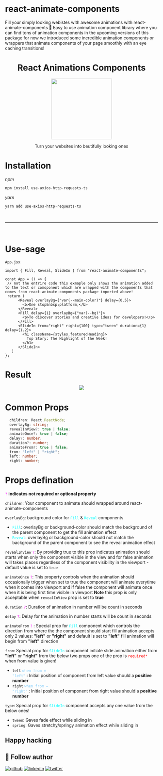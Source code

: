 # react-animate-components

Fill your simply looking webistes with awesome animations with react-animate-components 🚀
Easy to use animation component library where you can find tons of animation components in the upcoming versions of this package for now we introduced some incredible animation components or wrappers that animate components of your page smoothly with an eye caching transitions!

<div align="center">
 <h1> React Animations Components</h1>
</div>

<div align="center">
   <a href="https://axios-http.com"><img width=200 src="https://miro.medium.com/v2/resize:fit:971/1*iI2L2ZNAL51tBpM-gzzGRw.png" /></a><br>
</div>
<p align="center">Turn your websites into beutifully looking ones</p>

<h1>Installation</h1>

_npm_

```js
npm install use-axios-http-requests-ts
```

_yarn_

```js
yarn add use-axios-http-requests-ts
```

<br>

<hr/>
<br>

<h1>Use-sage</h1>

`App.jsx`

```tsx
import { Fill, Reveal, SlideIn } from "react-animate-components";

const App = () => {
 // not the entrire code this exmaple only shows the animation added to the text or comoponent which are wrapped with the components that comes from react-animate-components package imported above!
 return (
      <Reveal overlayBg={"var(--main-color)"} delay={0.5}>
        <b>One stop&nbsp;platform,</b>
      </Reveal>
      <Fill delay={1} overlayBg={"var(--bg)"}>
        <p>To discover stories and creative ideas for developers!</p>
      </Fill>
      <SlideIn from="right" right={100} type="tween" duration={1} delay={1.2}>
        <h1 className={styles.featuredHeading}>
          Top Story: The Highlight of the Week!
        </h1>
      </SlideIn>
   )
};

```

<h1>Result</h1>

<div align="center">
 <img src="https://dev-hub-nextjs-app.vercel.app/_next/image?url=http%3A%2F%2Fres.cloudinary.com%2Fdvzjzf36i%2Fimage%2Fupload%2Fv1710614736%2Fowsg5apovixvgqlqr5mj.gif&w=1920&q=75"/>
</div>

<h1>Common Props</h1>

```ts
  children: React.ReactNode;
  overlayBg: string;
  revealInView?: true | false;
  animateOnce?: true | false;
  delay?: number;
  duration?: number;
  animateFrom?: true | false;
  from: "left" | "right";
  left: number;
  right: number;
```

<h1>Props defination</h1>

<code style="color : fuchsia">?</code> **indicates not required or optional property**

`children`: Your component to animate should wrapped around react-animate-components

`overlayBg`: background color for <code style="color : cyan">Fill</code> & <code style="color : cyan">Reveal</code> components

- <code style="color : cyan">Fill</code>: overlayBg or background-color should match the background of the parent component to get the fill animation effect
- <code style="color : cyan">Reveal</code>: overlayBg or background-color should not match the background of the parent component to see the reveal animation effect

`revealInView` <code style="color : fuchsia">?</code>: By providing true to this prop indicates animation should starts when only the component visible in the view and for false animation will takes places regardless of the component visibility in the viewport - default value is set to `true`

`animateOnce` <code style="color : fuchsia">?</code>: This property controls when the animation should occasionally trigger when set to true the component will animate everytime when it comes into viewport and if false the component will animate once when it is being first time visible in viewport **Note** this prop is only acceptable when `revealInView` prop is set to **true**

`duration` <code style="color : fuchsia">?</code>: Duration of animation in number will be count in seconds

`delay` <code style="color : fuchsia">?</code>: Delay for the animation in number starts will be count in seconds

`animateFrom` <code style="color : fuchsia">?</code> : Special prop for <code style="color : cyan">Fill</code> component which controls the direction from where the the component should start fill animation accepts only 2 values: **"left"** or **"right"** and default is set to **"left"** fill animation will begin from **"left"** direction

`from`: Special prop for <code style="color : cyan">SlideIn</code> component initiate slide animation either from **"left"** or **"right"** from the below two props one of the prop is <code style="color : red">required\*</code> when from value is given!

- `left` <code style="color : lightskyblue">when from = "left"</code> : Initial position of component from left value should a **positive number**
- `right` <code style="color : lightskyblue">when from = "right"</code> : Initial position of component from right value should a **positive number**

`type`: Special prop for <code style="color : cyan">SlideIn</code> component accepts any one value from the below ones!

- `tween`: Gaves fade effect while sliding in
- `spring`: Gaves stretchy/springy animation effect while sliding in

## Happy hacking

## 🚀 Follow author

[![github](https://img.shields.io/badge/github-000?style=for-the-badge&logo=github&logoColor=white)](https://github.com/SoloProgrammer/)
[![linkedin](https://img.shields.io/badge/linkedin-0A66C2?style=for-the-badge&logo=linkedin&logoColor=white)](https://www.linkedin.com/in/pratham-shinde-698a4b240/)
[![twitter](https://img.shields.io/badge/twitter-1DA1F2?style=for-the-badge&logo=twitter&logoColor=white)](https://twitter.com/dev_pratham_0g)
